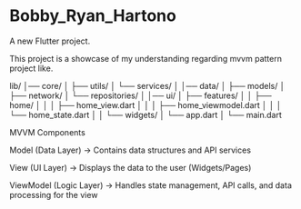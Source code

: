 # Bobby_Ryan_Hartono

A new Flutter project.

This project is a showcase of my understanding regarding mvvm pattern project like.

lib/
│── core/
│ ├── utils/
│ └── services/
│
│── data/
│ ├── models/
│ ├── network/
│ └── repositories/
│
│── ui/
│ ├── features/
│ │ ├── home/
│ │ │ ├── home_view.dart
│ │ │ ├── home_viewmodel.dart
│ │ │ └── home_state.dart
│ │ └── widgets/
│ └── app.dart
│
└── main.dart

MVVM Components

Model (Data Layer) → Contains data structures and API services

View (UI Layer) → Displays the data to the user (Widgets/Pages)

ViewModel (Logic Layer) → Handles state management, API calls, and data processing for the view
